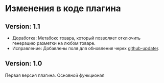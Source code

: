 # Изменения в коде плагина

## Version: 1.1
* Доработка: Метабокс товара, который позволяет отключить генерацию разметки на любом товаре.
* Исправление: Добавлены поля для обновления черех [github-updater](https://github.com/afragen/github-updater/).

## Version: 1.0
Первая версия плагина. Основной функционал